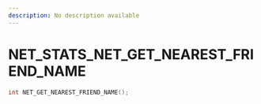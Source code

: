 ```yaml
---
description: No description available 
---
```


# NET_STATS\_NET_GET_NEAREST_FRIEND_NAME

```cpp
int NET_GET_NEAREST_FRIEND_NAME();
```